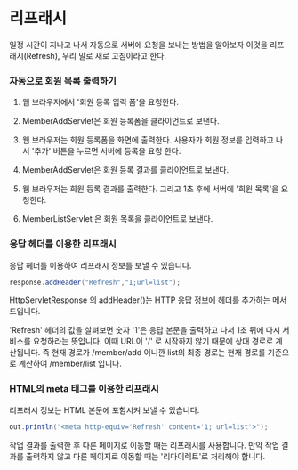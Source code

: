 # 리프래시

일정 시간이 지나고 나서 자동으로 서버에 요청을 보내는 방법을 알아보자
이것을 리프래시(Refresh), 우리 말로 새로 고침이라고 한다.

### 자동으로 회원 목록 출력하기

1. 웹 브라우저에서 '회원 등록 입력 폼'을 요청한다.
2. MemberAddServlet은 회원 등록폼을 클라이언트로 보낸다.
3. 웹 브라우저는 회원 등록폼을 화면에 출력한다. 사용자가 회원 정보를 입력하고 나서 '추가' 버튼을 누르면
서버에 등록을 요청 한다.
   
4. MemberAddServlet은 회원 등록 결과를 클라이언트로 보낸다.
5. 웹 브라우저는 회원 등록 결과를 출력한다. 그리고 1초 후에 서버에 '회원 목록'을 요청한다.
6. MemberListServlet 은 회원 목록을 클라이언트로 보낸다.

### 응답 헤더를 이용한 리프래시

응답 헤더를 이용하여 리프래시 정보를 보낼 수 있습니다.
```java
response.addHeader("Refresh","1;url=list");
```

HttpServletResponse 의 addHeader()는 HTTP 응답 정보에 헤더를 추가하는 메서드입니다. 

'Refresh' 헤더의 값을 살펴보면 숫자 '1'은 응답 본문을 출력하고 나서 1초 뒤에 다시 서비스를 요청하라는 뜻입니다.
이때 URL이 '/' 로 시작하지 않기 때문에 상대 경로로 계산됩니다. 즉 현재 경로가 /member/add 이니깐
list의 최종 경로는 현재 경로를 기준으로 계산하여 /member/list 입니다.


### HTML의 meta 태그를 이용한 리프래시

리프래시 정보는 HTML 본문에 포함시켜 보낼 수 있습니다.

```java
out.println("<meta http-equiv='Refresh' content='1; url=list'>");
```

작업 결과를 출력한 후 다른 페이지로 이동할 때는 리프래시를 사용합니다.
만약 작업 결과를 출력하지 않고 다른 페이지로 이동할 때는 '리다이렉트'로 처리해야 합니다. 